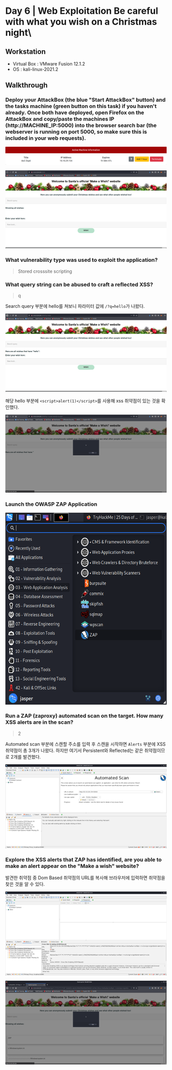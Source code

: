 # Day 6 | Web Exploitation Be careful with what you wish on a Christmas night\

## Workstation
- Virtual Box : VMware Fusion 12.1.2
- OS : kali-linux-2021.2

## Walkthrough
### Deploy your AttackBox (the blue "Start AttackBox" button) and the tasks machine (green button on this task) if you haven't already. Once both have deployed, open Firefox on the AttackBox and copy/paste the machines IP (http://MACHINE_IP:5000) into the browser search bar (the webserver is running on port 5000, so make sure this is included in your web requests).

![attackbox](https://github.com/jasperkim425/Walkthrough/blob/main/TryHackMe/25%20Days%20of%20Cyber%20Security/Day%206/image/attackbox.png)

![ip](https://github.com/jasperkim425/Walkthrough/blob/main/TryHackMe/25%20Days%20of%20Cyber%20Security/Day%206/image/ip.png)

### What vulnerability type was used to exploit the application?

> Stored crosssite scripting

### What query string can be abused to craft a reflected XSS?

> q

Search query 부분에 hello를 쳐보니 파라미터 값에 `/?q=hello`가 나왔다.

![q](https://github.com/jasperkim425/Walkthrough/blob/main/TryHackMe/25%20Days%20of%20Cyber%20Security/Day%206/image/q.png)

해당 hello 부분에 `<script>alert(1)</script>`를 사용해 xss 취약점이 있는 것을 확인했다.

![payload](https://github.com/jasperkim425/Walkthrough/blob/main/TryHackMe/25%20Days%20of%20Cyber%20Security/Day%206/image/payload.png)

### Launch the OWASP ZAP Application

<img src="https://github.com/jasperkim425/Walkthrough/blob/main/TryHackMe/25%20Days%20of%20Cyber%20Security/Day%206/image/zap.png" width="600px" height="600px" title="zap" alt="zap"></img><br/>

### Run a ZAP (zaproxy) automated scan on the target. How many XSS alerts are in the scan?

> 2

Automated scan 부분에 스캔할 주소를 입력 후 스캔을 시작하면 `Alerts` 부분에 XSS 취약점이 총 3개가 나왔다. 하지만 여기서 Persistent와 Reflected는 같은 취약점이므로 2개를 발견했다.

![scan](https://github.com/jasperkim425/Walkthrough/blob/main/TryHackMe/25%20Days%20of%20Cyber%20Security/Day%206/image/scan.png)

### Explore the XSS alerts that ZAP has identified, are you able to make an alert appear on the "Make a wish" website?

발견한 취약점 중 Dom Based 취약점의 URL를 복사해 브라우저에 입력하면 취약점을 찾은 것을 알 수 있다.

![Dom](https://github.com/jasperkim425/Walkthrough/blob/main/TryHackMe/25%20Days%20of%20Cyber%20Security/Day%206/image/Dom.png)

![xss](https://github.com/jasperkim425/Walkthrough/blob/main/TryHackMe/25%20Days%20of%20Cyber%20Security/Day%206/image/xss.png)
